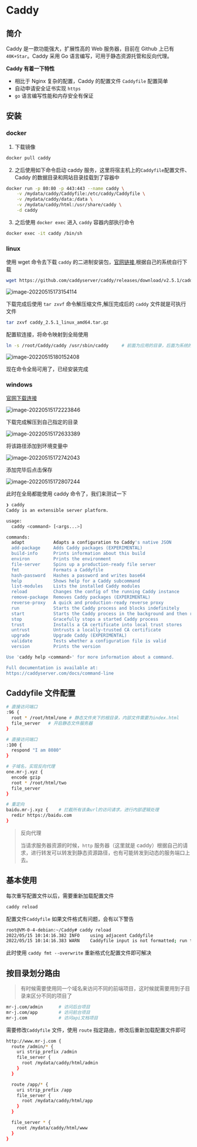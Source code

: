 # Caddy

## 简介

Caddy 是一款功能强大，扩展性高的 Web 服务器，目前在 Github 上已有`40K+Star`。Caddy 采用 Go 语言编写，可用于静态资源托管和反向代理。

**Caddy 有着一下特性**

- 相比于 Nginx 复杂的配置，Caddy 的配置文件 `Caddyfile` 配置简单
- 自动申请安全证书实现 `https`
- `go` 语言编写性能和内存安全有保证

## 安装

### docker

1. 下载镜像

```sh
docker pull caddy
```

2. 之后使用如下命令启动 caddy 服务，这里将宿主机上的`Caddyfile`配置文件、Caddy 的数据目录和网站目录挂载到了容器中

```sh
docker run -p 80:80 -p 443:443 --name caddy \
    -v /mydata/caddy/Caddyfile:/etc/caddy/Caddyfile \
    -v /mydata/caddy/data:/data \
    -v /mydata/caddy/html:/usr/share/caddy \
    -d caddy
```

3. 之后使用 `docker exec` 进入 `caddy` 容器内部执行命令

```sh
docker exec -it caddy /bin/sh
```

### linux

使用 wget 命令去下载 `caddy` 的二进制安装包，[官网链接](https://github.com/caddyserver/caddy/releases),根据自己的系统自行下载

```sh
wget https://github.com/caddyserver/caddy/releases/download/v2.5.1/caddy_2.5.1_linux_amd64.tar.gz
```

![image-20220515173154114](http://i0.hdslb.com/bfs/album/fa30d0ba8e9c8dbd71f5902f7d456a19b2ff94fa.png)

下载完成后使用 `tar zxvf` 命令解压缩文件,解压完成后的 `caddy` 文件就是可执行文件

```sh
tar zxvf caddy_2.5.1_linux_amd64.tar.gz
```

配置软连接，将命令映射到全局使用

```sh
ln -s /root/Caddy/caddy /usr/sbin/caddy		# 前面为应用的目录，后面为系统的路径
```

![image-20220515180152408](http://i0.hdslb.com/bfs/album/cca8d3b79c3e9442761e87d70d75f04a1cb50458.png)

现在命令全局可用了，已经安装完成

### windows

[官网下载连接](https://github.com/caddyserver/caddy/releases)

![image-20220515172223846](http://i0.hdslb.com/bfs/album/456867dd0fe519e88c4e340b8a8b464f6ac547fe.png)

下载完成解压到自己指定的目录

![image-20220515172633389](http://i0.hdslb.com/bfs/album/5703982e50e2c4fe7cfd24a63b1c51a1781b3547.png)

将该路径添加到环境变量中

![image-20220515172742043](http://i0.hdslb.com/bfs/album/35401ab5019d01ae64a3759d1d4ca155b40ce294.png)

添加完毕后点击保存

![image-20220515172807244](http://i0.hdslb.com/bfs/album/a1744115303878b5f8e03d69025c9aabffaa51ec.png)

此时在全局都能使用 caddy 命令了，我们来测试一下

```sh
❯ caddy
Caddy is an extensible server platform.

usage:
  caddy <command> [<args...>]

commands:
  adapt           Adapts a configuration to Caddy's native JSON
  add-package     Adds Caddy packages (EXPERIMENTAL)
  build-info      Prints information about this build
  environ         Prints the environment
  file-server     Spins up a production-ready file server
  fmt             Formats a Caddyfile
  hash-password   Hashes a password and writes base64
  help            Shows help for a Caddy subcommand
  list-modules    Lists the installed Caddy modules
  reload          Changes the config of the running Caddy instance
  remove-package  Removes Caddy packages (EXPERIMENTAL)
  reverse-proxy   A quick and production-ready reverse proxy
  run             Starts the Caddy process and blocks indefinitely
  start           Starts the Caddy process in the background and then returns
  stop            Gracefully stops a started Caddy process
  trust           Installs a CA certificate into local trust stores
  untrust         Untrusts a locally-trusted CA certificate
  upgrade         Upgrade Caddy (EXPERIMENTAL)
  validate        Tests whether a configuration file is valid
  version         Prints the version

Use 'caddy help <command>' for more information about a command.

Full documentation is available at:
https://caddyserver.com/docs/command-line
```

## Caddyfile 文件配置

```sh
# 直接访问端口
:96 {
  root * /root/html/one # 静态文件夹下的根目录，内部文件需要为index.html
  file_server	# 开启静态文件服务器
}

# 直接访问端口
:100 {
  respond "I am 8080"
}

# 子域名，实现反向代理
one.mr-j.xyz {
  encode gzip
  root * /root/html/two
  file_server
}

# 重定向
baidu.mr-j.xyz {	# 拦截所有该条url的访问请求，进行内部逻辑处理
  redir https://baidu.com
}
```

> 反向代理
>
> 当请求服务器资源的时候，`http` 服务器（这里就是 caddy）根据自己的请求，进行转发可以转发到静态资源路径，也有可能转发到动态的服务端口上去。

## 基本使用

每次重写配置文件以后，需要重新加载配置文件

```sh
caddy reload
```

配置文件`Caddyfile` 如果文件格式有问题，会有以下警告

```sh
root@VM-0-4-debian:~/Caddy# caddy reload
2022/05/15 10:14:16.382 INFO    using adjacent Caddyfile
2022/05/15 10:14:16.383 WARN    Caddyfile input is not formatted; run the 'caddy fmt' command to fix inconsistencies     {"adapter": "caddyfile", "file": "Caddyfile", "line": 4}
```

此时使用 `caddy fmt --overwrite` 重新格式化配置文件即可解决

## 按目录划分路由

> 有时候需要使用同一个域名来访问不同的前端项目，这时候就需要用到子目录来区分不同的项目了

```sh
mr-j.com/admin		# 访问后台项目
mr-j.com/app		# 访问前台项目
mr-j.com		    # 访问api文档项目
```

需要修改`Caddyfile` 文件，使用 `route` 指定路由，修改后重新加载配置文件即可

```sh
http://www.mr-j.com {
  route /admin/* {
    uri strip_prefix /admin
    file_server {
      root /mydata/caddy/html/admin
    }
  }

  route /app/* {
    uri strip_prefix /app
    file_server {
      root /mydata/caddy/html/app
    }
  }

  file_server * {
    root /mydata/caddy/html/www
  }
}
```
